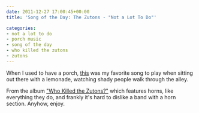 ```yaml
---
date: 2011-12-27 17:00:45+00:00
title: 'Song of the Day: The Zutons - "Not a Lot To Do"'

categories:
- not a lot to do
- porch music
- song of the day
- who killed the zutons
- zutons
---
```


When I used to have a porch, [this](http://www.youtube.com/watch?v=qSGvu_j2iNM)
was my favorite song to play when sitting out there with a lemonade, watching
shady people walk through the alley.

From the album ["Who Killed the
Zutons?"](http://www.amazon.com/gp/product/B00064ADWU/ref=as_li_ss_tl?ie=UTF8&tag=whmomyth-20&linkCode=as2&camp=1789&creative=390957&creativeASIN=B00064ADWU)
which features horns, like everything they do, and frankly it's hard to dislike
a band with a horn section. Anyhow, enjoy.
